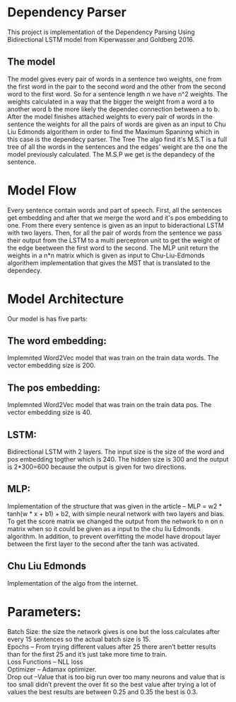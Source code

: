 # Dependency Parser
This project is implementation of the  Dependency Parsing
Using Bidirectional LSTM model from Kiperwasser and Goldberg 2016.
## The model
The model gives every pair of words in a sentence two weights, one from the first word in the pair to the second word and the other from the second word to the first word. So for a sentence length n we have n^2 weights. The weights calculated in a way that the bigger the weight from a word a to another word b the more likely the dependec connection between a to b. After the model finishes attached weights to every pair of words in the sentence the weights for all the pairs of words are given as an input to Chu Liu Edmonds algorithem in order to find the Maximum Spaninng which in this case is the dependecy parser. The Tree The algo find it's M.S.T is a full tree  of all the words in the sentences and the edges' weight are the one the model previously calculated. The M.S.P we get is the depandecy of the sentence.
# Model Flow
Every sentence contain words and part of speech. First, all the sentences get embedding and after that we merge the word and it's pos embedding to one. From there every sentence is given as an input to bideractional LSTM with two layers. 
Then, for all the pair of words from the sentence we pass their output from the LSTM to a multi perceptron unit to get the weight of the edge beetween the first word to the second. The MLP unit return the weights in a n*n matrix which is given as input to Chu-Liu-Edmonds algorithem implementation that gives the MST that is translated to the dependecy.
# Model Architecture
Our model is has five parts:
## The word embedding:
Implemnted Word2Vec model that was train on the train data words. The vector embedding size is 200.
## The pos embedding:
Implemnted Word2Vec model that was train on the train data pos. The vector embedding size is 40.
## LSTM:
Bidirectional LSTM with 2 layers. The input size is the size of the word and pos embedding togther which is 240. The hidden size is 300 and the output is 2*300=600 because the output is given for two directions.
## MLP:
Implementation of the structure that was given in the article – MLP = w2 * tanh(w * x + b1) + b2, with simple neural network with two layers and bias. To get the score matrix we changed the output from the network to n on n matrix when so it could be given as a input to the chu liu Edmonds algorithm. In addition, to prevent overfitting the model have dropout layer between the first layer to the second after the tanh was activated.
## Chu Liu Edmonds
Implementation of the algo from the internet.

# Parameters:
Batch Size: the size the network gives is one but the loss calculates after every 15 sentences so the actual batch size is 15.  
Epochs – From trying different values after 25 there aren’t better results than for the first 25 and it’s just take more time to train.  
Loss Functions – NLL loss  
Optimizer – Adamax optimizer.  
Drop out –Value that is too big run over too many neurons and value that is too small didn’t prevent the over fit so the best value after trying a lot of values the best results are between 0.25 and 0.35 the best is 0.3. 
